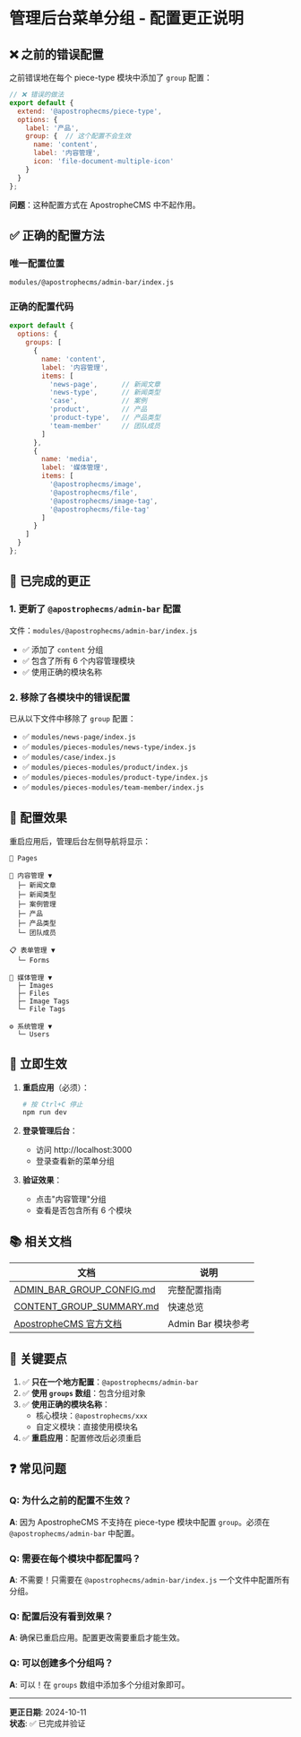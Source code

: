 # 管理后台菜单分组 - 配置更正说明

## ❌ 之前的错误配置

之前错误地在每个 piece-type 模块中添加了 `group` 配置：

```javascript
// ❌ 错误的做法
export default {
  extend: '@apostrophecms/piece-type',
  options: {
    label: '产品',
    group: {  // 这个配置不会生效
      name: 'content',
      label: '内容管理',
      icon: 'file-document-multiple-icon'
    }
  }
};
```

**问题**：这种配置方式在 ApostropheCMS 中不起作用。

## ✅ 正确的配置方法

### 唯一配置位置

`modules/@apostrophecms/admin-bar/index.js`

### 正确的配置代码

```javascript
export default {
  options: {
    groups: [
      {
        name: 'content',
        label: '内容管理',
        items: [
          'news-page',      // 新闻文章
          'news-type',      // 新闻类型  
          'case',           // 案例
          'product',        // 产品
          'product-type',   // 产品类型
          'team-member'     // 团队成员
        ]
      },
      {
        name: 'media',
        label: '媒体管理',
        items: [
          '@apostrophecms/image',
          '@apostrophecms/file',
          '@apostrophecms/image-tag',
          '@apostrophecms/file-tag'
        ]
      }
    ]
  }
};
```

## 🔧 已完成的更正

### 1. 更新了 `@apostrophecms/admin-bar` 配置

文件：`modules/@apostrophecms/admin-bar/index.js`

- ✅ 添加了 `content` 分组
- ✅ 包含了所有 6 个内容管理模块
- ✅ 使用正确的模块名称

### 2. 移除了各模块中的错误配置

已从以下文件中移除了 `group` 配置：

- ✅ `modules/news-page/index.js`
- ✅ `modules/pieces-modules/news-type/index.js`
- ✅ `modules/case/index.js`
- ✅ `modules/pieces-modules/product/index.js`
- ✅ `modules/pieces-modules/product-type/index.js`
- ✅ `modules/pieces-modules/team-member/index.js`

## 🎯 配置效果

重启应用后，管理后台左侧导航将显示：

```
📄 Pages

📄 内容管理 ▼
  ├─ 新闻文章
  ├─ 新闻类型
  ├─ 案例管理
  ├─ 产品
  ├─ 产品类型
  └─ 团队成员

📋 表单管理 ▼
  └─ Forms

📁 媒体管理 ▼
  ├─ Images
  ├─ Files
  ├─ Image Tags
  └─ File Tags

⚙️ 系统管理 ▼
  └─ Users
```

## 🚀 立即生效

1. **重启应用**（必须）：
   ```bash
   # 按 Ctrl+C 停止
   npm run dev
   ```

2. **登录管理后台**：
   - 访问 http://localhost:3000
   - 登录查看新的菜单分组

3. **验证效果**：
   - 点击"内容管理"分组
   - 查看是否包含所有 6 个模块

## 📚 相关文档

| 文档 | 说明 |
|------|------|
| [ADMIN_BAR_GROUP_CONFIG.md](./ADMIN_BAR_GROUP_CONFIG.md) | 完整配置指南 |
| [CONTENT_GROUP_SUMMARY.md](./CONTENT_GROUP_SUMMARY.md) | 快速总览 |
| [ApostropheCMS 官方文档](https://docs.apostrophecms.org/reference/modules/admin-bar.html) | Admin Bar 模块参考 |

## 🔑 关键要点

1. ✅ **只在一个地方配置**：`@apostrophecms/admin-bar`
2. ✅ **使用 `groups` 数组**：包含分组对象
3. ✅ **使用正确的模块名称**：
   - 核心模块：`@apostrophecms/xxx`
   - 自定义模块：直接使用模块名
4. ✅ **重启应用**：配置修改后必须重启

## ❓ 常见问题

### Q: 为什么之前的配置不生效？
**A**: 因为 ApostropheCMS 不支持在 piece-type 模块中配置 `group`。必须在 `@apostrophecms/admin-bar` 中配置。

### Q: 需要在每个模块中都配置吗？
**A**: 不需要！只需要在 `@apostrophecms/admin-bar/index.js` 一个文件中配置所有分组。

### Q: 配置后没有看到效果？
**A**: 确保已重启应用。配置更改需要重启才能生效。

### Q: 可以创建多个分组吗？
**A**: 可以！在 `groups` 数组中添加多个分组对象即可。

---

**更正日期**: 2024-10-11  
**状态**: ✅ 已完成并验证

